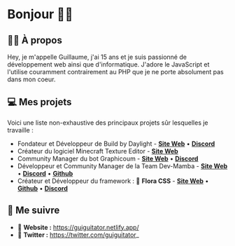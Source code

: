 # Bonjour 👋🏽

## 🧑🏽 À propos

Hey, je m'appelle Guillaume, j'ai 15 ans et je suis passionné de développement web ainsi que d'informatique. J'adore le JavaScript et l'utilise couramment contrairement au PHP que je ne porte absolument pas dans mon coeur.

## 💻 Mes projets

Voici une liste non-exhaustive des principaux projets sûr lesquelles je travaille :

- Fondateur et Développeur de Build by Daylight - [**Site Web**](https://discord.com/invite/PKYajxd) • [**Discord**](https://discord.com/invite/PKYajxd)
- Créateur du logiciel Minecraft Texture Editor - [**Site Web**](https://guiguitator.netlify.app/)
- Community Manager du bot Graphicoum - [**Site Web**](http://www.graphicoum.xyz/) • [**Discord**](https://discord.com/invite/sstarhYAZZ)
- Développeur et Community Manager de la Team Dev-Mamba - [**Site Web**](https://dev-mamba.netlify.app/) • [**Discord**](https://discord.com/invite/93QAkXR7t8) • [**Github**](https://github.com/Dev-Mamba)
- Créateur et Développeur du framework : 🌺 **Flora CSS** - [**Site Web**](https://floracss.netlify.app/) • [**Github**](https://github.com/guiguitator/Flora_CSS) • [**Discord**](#) 

## 🚀 Me suivre

- 🦂 **Website :** https://guiguitator.netlify.app/
- 🐥 **Twitter :** https://twitter.com/guiguitator_

